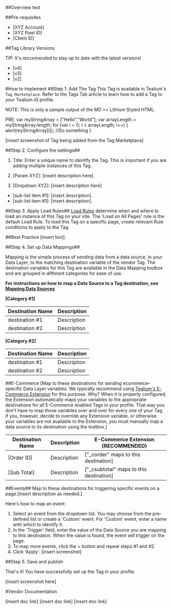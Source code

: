 ##Overview
text

##Pre-requisites

* [XYZ Account]
* [XYZ Pixel ID]
* [Client ID]

##Tag Library Versions

TIP: It's reccomended to stay up to date with the latest versions!
* [v4]
* [v3]
* [v2] 

#How to implement
##Step 1. Add The Tag
This Tag is available in Tealium's `Tag Marketplace`. Refer to the Tags Tab article to learn how to add a Tag to your Tealium iQ profile.

NOTE: This is only a sample output of the MD >> Lithium Styled HTML.

PRE: var myStringArray = ["Hello","World"];
var arrayLength = myStringArray.length;
for (var i = 0; i < arrayLength; i++) {
    alert(myStringArray[i]);
    //Do something
}

[insert screenshot of Tag being added from the Tag Marketplace]

##Step 2. Configure the settings##

1. Title: Enter a unique name to identify the Tag. This is important if you are adding multiple instances of this Tag.

2. [Param XYZ]: [insert description here]

3. [Dropdown XYZ]: [insert description here] 
  * [sub-list item #1]: [insert description].
  * [sub-list item #1]: [insert description]. 

##Step 3. Apply Load Rules##
[Load Rules](https://cxommunity.tealiumiq.com/t5/Getting-Started/Load-Rules-Creation/ta-p/9422) determine when and where to load an instance of this Tag on your site. The 'Load on All Pages' rule is the default Load Rule. To load this Tag on a specific page, create relevant Rule conditions to apply to the Tag.

##Best Practice [insert text].

##Step 4. Set up Data Mappings##

Mapping is the simple process of sending data from a data source, in your Data Layer, to the matching destination variable of the vendor Tag. The destination variables for this Tag are available in the Data Mapping toolbox and are grouped in different categories for ease of use.

**For instructions on how to map a Data Source to a Tag destination, see [Mapping Data Sources](https://community.tealiumiq.com/t5/Tealium-iQ-Tag-Management/Variable-Types-formerly-Data-Sources/ta-p/10645#mapping_data_sources)**

**[Category #1]**

**Destination Name**  | **Description**
------------- | -------------
destination #1| Description
destination #2| Description

**[Category #2]**

**Destination Name**  | **Description**
------------- | -------------
destination #1| Description
destination #2| Description

##E-Commerce
[Map to these destinations for sending ecommerce–specific Data Layer variables. We typically recommend using [Tealium's E-Commerce Extension](https://community.tealiumiq.com/t5/Tealium-iQ-Tag-Management/E-Commerce-Extension-Installation-and-Setup/ta-p/11927) for this purpose. Why? When it is properly configured, the Extension automatically maps your variables to the appropriate destinations for all E-Commerce enabled Tags in your profile. That way you don't have to map those variables over and over for every one of your Tag. If you, however, decide to override any Extension variable, or otherwise your variables are not available to the Extension, you must manually map a data source to its destination using the toolbox.]

**Destination Name**  | **Description**| **E-Commerce Extension (RECOMMENDED)**
------------- | -------------|---
[Order ID]   | Description  |["_corder" maps to this destination]
[Sub Total]| Description  | ["_csubtotal" maps to this destination]

##Events##
Map to these destinations for triggering specific events on a page.[insert description as needed.]

Here's how to map an event:

1. Select an event from the dropdown list. You may choose from the pre-defined list or create a 'Custom' event.
For 'Custom' event, enter a name with which to identify it.
2. In the 'Trigger' field, enter the value of the Data Source you are mapping to this destination. When the value is found, the event will trigger on the page.
3. To map more events, click the + button and repeat steps #1 and #2.
4. Click 'Apply'.
[insert screenshot]

##Step 5. Save and publish

That's it! You have successfully set up the Tag in your profile.

[insert screenshot here]

#Vendor Documentation

[insert doc link]
[insert doc link]
[insert doc link]